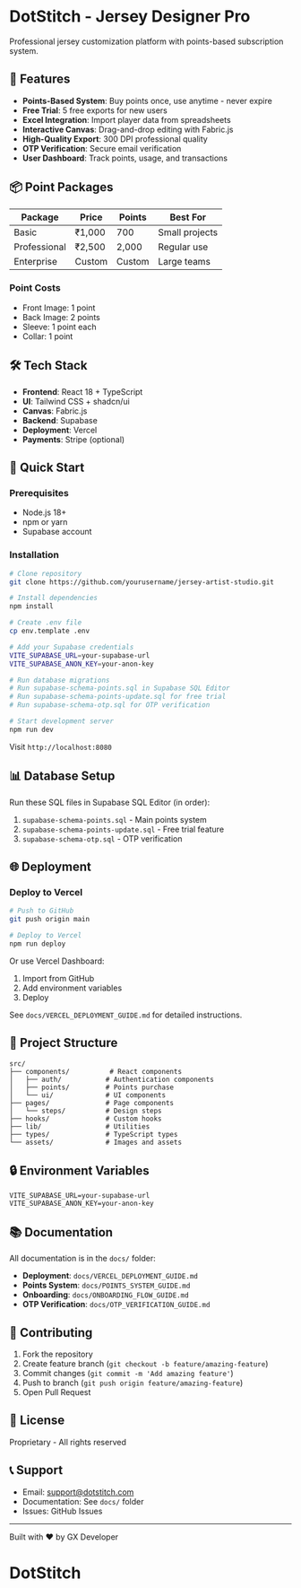 # DotStitch - Jersey Designer Pro

Professional jersey customization platform with points-based subscription system.

## 🚀 Features

- **Points-Based System**: Buy points once, use anytime - never expire
- **Free Trial**: 5 free exports for new users
- **Excel Integration**: Import player data from spreadsheets
- **Interactive Canvas**: Drag-and-drop editing with Fabric.js
- **High-Quality Export**: 300 DPI professional quality
- **OTP Verification**: Secure email verification
- **User Dashboard**: Track points, usage, and transactions

## 📦 Point Packages

| Package | Price | Points | Best For |
|---------|-------|--------|----------|
| Basic | ₹1,000 | 700 | Small projects |
| Professional | ₹2,500 | 2,000 | Regular use |
| Enterprise | Custom | Custom | Large teams |

### Point Costs
- Front Image: 1 point
- Back Image: 2 points
- Sleeve: 1 point each
- Collar: 1 point

## 🛠️ Tech Stack

- **Frontend**: React 18 + TypeScript
- **UI**: Tailwind CSS + shadcn/ui
- **Canvas**: Fabric.js
- **Backend**: Supabase
- **Deployment**: Vercel
- **Payments**: Stripe (optional)

## 🚀 Quick Start

### Prerequisites
- Node.js 18+ 
- npm or yarn
- Supabase account

### Installation

```bash
# Clone repository
git clone https://github.com/yourusername/jersey-artist-studio.git

# Install dependencies
npm install

# Create .env file
cp env.template .env

# Add your Supabase credentials
VITE_SUPABASE_URL=your-supabase-url
VITE_SUPABASE_ANON_KEY=your-anon-key

# Run database migrations
# Run supabase-schema-points.sql in Supabase SQL Editor
# Run supabase-schema-points-update.sql for free trial
# Run supabase-schema-otp.sql for OTP verification

# Start development server
npm run dev
```

Visit `http://localhost:8080`

## 📊 Database Setup

Run these SQL files in Supabase SQL Editor (in order):

1. `supabase-schema-points.sql` - Main points system
2. `supabase-schema-points-update.sql` - Free trial feature
3. `supabase-schema-otp.sql` - OTP verification

## 🌐 Deployment

### Deploy to Vercel

```bash
# Push to GitHub
git push origin main

# Deploy to Vercel
npm run deploy
```

Or use Vercel Dashboard:
1. Import from GitHub
2. Add environment variables
3. Deploy

See `docs/VERCEL_DEPLOYMENT_GUIDE.md` for detailed instructions.

## 📁 Project Structure

```
src/
├── components/          # React components
│   ├── auth/           # Authentication components
│   ├── points/         # Points purchase
│   └── ui/             # UI components
├── pages/              # Page components
│   └── steps/          # Design steps
├── hooks/              # Custom hooks
├── lib/                # Utilities
├── types/              # TypeScript types
└── assets/             # Images and assets
```

## 🔒 Environment Variables

```env
VITE_SUPABASE_URL=your-supabase-url
VITE_SUPABASE_ANON_KEY=your-anon-key
```

## 📚 Documentation

All documentation is in the `docs/` folder:

- **Deployment**: `docs/VERCEL_DEPLOYMENT_GUIDE.md`
- **Points System**: `docs/POINTS_SYSTEM_GUIDE.md`
- **Onboarding**: `docs/ONBOARDING_FLOW_GUIDE.md`
- **OTP Verification**: `docs/OTP_VERIFICATION_GUIDE.md`

## 🤝 Contributing

1. Fork the repository
2. Create feature branch (`git checkout -b feature/amazing-feature`)
3. Commit changes (`git commit -m 'Add amazing feature'`)
4. Push to branch (`git push origin feature/amazing-feature`)
5. Open Pull Request

## 📝 License

Proprietary - All rights reserved

## 📞 Support

- Email: support@dotstitch.com
- Documentation: See `docs/` folder
- Issues: GitHub Issues

---

Built with ❤️ by GX Developer
# DotStitch
